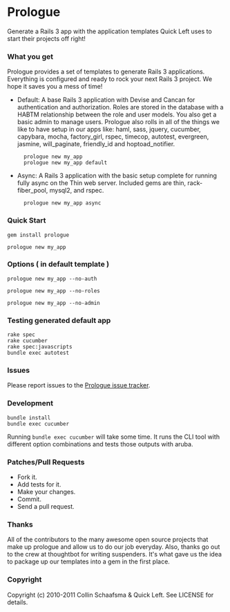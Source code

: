 Prologue
===========
Generate a Rails 3 app with the application templates Quick Left uses to start their projects off right!


### What you get

Prologue provides a set of templates to generate Rails 3 applications.
Everything is configured and ready to rock your next Rails 3 project.
We hope it saves you a mess of time!

* Default: A base Rails 3 application with Devise and Cancan for
  authentication and authorization. Roles are stored in the database
  with a HABTM relationship between the role and user models. You also get
  a basic admin to manage users. Prologue also rolls in all of the things
  we like to have setup in our apps like: haml, sass, jquery, cucumber,
  capybara, mocha, factory_girl, rspec, timecop, autotest, evergreen,
  jasmine, will_paginate, friendly_id and hoptoad_notifier.

        prologue new my_app
        prologue new my_app default

* Async: A Rails 3 application with the basic setup complete for running
  fully async on the Thin web server. Included gems are thin,
  rack-fiber_pool, mysql2, and rspec.

        prologue new my_app async


### Quick Start

    gem install prologue

    prologue new my_app


### Options ( in default template )

    prologue new my_app --no-auth

    prologue new my_app --no-roles

    prologue new my_app --no-admin


### Testing generated default app

    rake spec
    rake cucumber
    rake spec:javascripts
    bundle exec autotest


### Issues

Please report issues to the [Prologue issue tracker](http://github.com/quickleft/prologue/issues/).


### Development

    bundle install
    bundle exec cucumber

Running `bundle exec cucumber` will take some time.  It runs the CLI tool with different option combinations and tests
those outputs with aruba.


### Patches/Pull Requests

* Fork it.
* Add tests for it.
* Make your changes.
* Commit.
* Send a pull request.


### Thanks

All of the contributors to the many awesome open source projects that make up prologue and allow us to do our job everyday.
Also, thanks go out to the crew at thoughtbot for writing suspenders.  It's what gave us the idea to package up our
templates into a gem in the first place.


### Copyright

Copyright (c) 2010-2011 Collin Schaafsma & Quick Left. See LICENSE for details.

